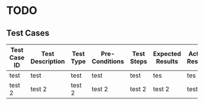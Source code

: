# TODO

## Test Cases

| Test Case ID | Test Description | Test Type | Pre-Conditions | Test Steps | Expected Results | Actual Results | Status | Comments |
|--------------|------------------|-----------|----------------|------------|------------------|----------------|--------|----------|
| test | test | test | test | test | tes | tes | tes | tes |
| test 2 | test 2 | test 2 | test 2 | test 2 | test 2 | test 2 | test 2 | test 2 |
